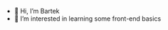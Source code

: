 - 👋 Hi, I’m Bartek
- 👀 I’m interested in learning some front-end basics


<!---
1997barczak/1997barczak is a ✨ special ✨ repository because its `README.md` (this file) appears on your GitHub profile.
You can click the Preview link to take a look at your changes.
--->
